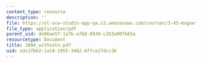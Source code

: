 ```yaml
---
content_type: resource
description: ''
file: https://ol-ocw-studio-app-qa.s3.amazonaws.com/courses/3-45-magnetic-materials-spring-2004/a3c1fbb21a19195534626ffce2fdcc36_2004_withsoln.pdf
file_type: application/pdf
parent_uid: de86ae57-1a7b-a7b8-8938-c263a907b65a
resourcetype: Document
title: 2004_withsoln.pdf
uid: a3c1fbb2-1a19-1955-3462-6ffce2fdcc36
---
```

